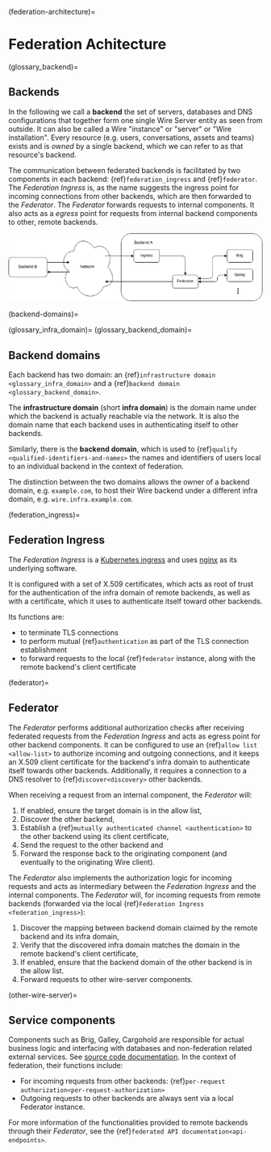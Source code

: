 (federation-architecture)=
# Federation Achitecture

(glossary_backend)=

## Backends

In the following we call a **backend** the set of servers, databases and DNS
configurations that together form one single Wire Server entity as seen from
outside. It can also be called a Wire \"instance\" or \"server\" or \"Wire
installation\". Every resource (e.g. users, conversations, assets and teams)
exists and is *owned* by a single backend, which we can refer to as that
resource\'s backend.

The communication between federated backends is facilitated by two components in
each backend: {ref}`federation_ingress` and {ref}`federator`. The
*Federation Ingress* is, as the name suggests the
ingress point for incoming connections from other backends, which are then
forwarded to the *Federator*. The *Federator* forwards requests
to internal components. It also acts as a *egress* point for requests from
internal backend components to other, remote backends.

![image](img/federated-backend-architecture.png)

(backend-domains)=

(glossary_infra_domain)=
(glossary_backend_domain)=

## Backend domains

Each backend has two domain: an {ref}`infrastructure domain <glossary_infra_domain>` and a
{ref}`backend domain <glossary_backend_domain>`.

The **infrastructure domain** (short **infra domain**) is the domain name under which the backend
is actually reachable via the network. It is also the domain name that
each backend uses in authenticating itself to other backends.

Similarly, there is the **backend domain**, which is used to {ref}`qualify <qualified-identifiers-and-names>` the
names and identifiers of users local to an individual backend in the
context of federation.

The distinction between the two domains allows the owner of a backend
domain, e.g. `example.com`, to host their Wire backend under a
different infra domain, e.g. `wire.infra.example.com`.

(federation_ingress)=

## Federation Ingress

The *Federation Ingress* is a [Kubernetes
ingress](https://kubernetes.io/docs/concepts/services-networking/ingress/)
and uses [nginx](https://nginx.org/en/) as its underlying software.

It is configured with a set of X.509 certificates, which acts as root of
trust for the authentication of the infra domain of remote backends, as
well as with a certificate, which it uses to authenticate itself toward
other backends.

Its functions are:

-   to terminate TLS connections
-   to perform mutual {ref}`authentication` as part of the TLS connection establishment
-   to forward requests to the local {ref}`federator` instance, along with the
    remote backend\'s client certificate

(federator)=

## Federator

The *Federator* performs additional authorization checks after receiving
federated requests from the *Federation Ingress* and acts as egress
point for other backend components. It can be configured to use an
{ref}`allow list
<allow-list>` to authorize incoming and
outgoing connections, and it keeps an X.509 client certificate for the
backend\'s infra domain to authenticate itself towards other backends.
Additionally, it requires a connection to a DNS resolver to
{ref}`discover<discovery>` other backends.

When receiving a request from an internal component, the *Federator*
will:

1.  If enabled, ensure the target domain is in the allow list,
2.  Discover the other backend,
3.  Establish a {ref}`mutually authenticated channel <authentication>` to the other backend using its client certificate,
4.  Send the request to the other backend and
5.  Forward the response back to the originating component (and
    eventually to the originating Wire client).

The *Federator* also implements the authorization logic for incoming
requests and acts as intermediary between the *Federation Ingress* and
the internal components. The *Federator* will, for incoming requests
from remote backends (forwarded via the local
{ref}`Federation Ingress <federation_ingress>`):

1.  Discover the mapping
    between backend domain claimed by the remote backend and its infra
    domain,
2.  Verify that the discovered infra domain matches the domain in the
    remote backend\'s client certificate,
3.  If enabled, ensure that the backend domain of the other backend is
    in the allow list.
4.  Forward requests to other wire-server components.

(other-wire-server)=

## Service components

Components such as Brig, Galley, Cargohold are responsible
for actual business logic and interfacing with databases and
non-federation related external services. See [source code
documentation](https://github.com/wireapp/wire-server). In the context
of federation, their functions include:

-   For incoming requests from other backends:
    {ref}`per-request authorization<per-request-authorization>`
-   Outgoing requests to other backends are always sent via a local
    Federator instance.

For more information of the functionalities provided to remote backends
through their *Federator*, see the
{ref}`federated API documentation<api-endpoints>`.
